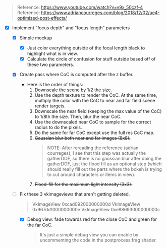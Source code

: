 > Reference: https://www.youtube.com/watch?v=v9x_50czf-4
> Reference: https://www.adriancourreges.com/blog/2018/12/02/ue4-optimized-post-effects/

- [x] Implement "focus depth" and "focus length" parameters
    - [x] Simple mockup
        - [x] Just color everything outside of the focal length black to highlight what is in view.
        - [x] Calculate the circle of confusion for stuff outside based off of these two parameters.

    - [x] Create pass where CoC is computed after the z buffer.
        - Here is the order of things:
            1. Downscale the scene by 1/2 the size.
            2. Use the depth texture to render the CoC. At the same time, multiply the color with the CoC to near and far field scene render targets.
            3. Downscale the near field (keeping the max value of the CoC) to 1/8th the size. Then, blur the near CoC.
            5. Use the downscaled near CoC to sample for the correct radius to do the pixels.
            6. Do the same for far CoC except use the full res CoC map.
            7. ~~Gaussian blur both near and far images (8x8).~~
                > NOTE: After rereading the reference (adrian courreges), I see that this step was actually the gatherDOF, so there is no gaussian blur after doing the gatherDOF, just the flood fill as an optional step (which should really fill out the parts where the bokeh is trying to cut around characters or items in view).
            8. ~~Flood-fill for the maximum light intensity (3x3).~~

    - [ ] Fix these 3 vkimageviews that aren't getting deleted.
        > VkImageView 0xcad092000000000d
        > VkImageView 0x967dd1000000000e
        > VkImageView 0xe88693000000000c


        - [x] Debug view: fade towards red for the close CoC and green for the far CoC.
            > It's just a simple debug view you can enable by uncommenting the code in the postprocess.frag shader.